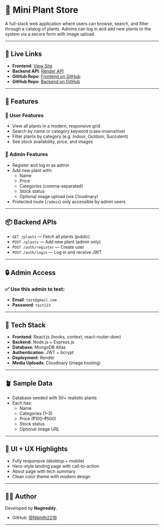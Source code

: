 # 🌿 Mini Plant Store

A full-stack web application where users can browse, search, and filter through a catalog of plants. Admins can log in and add new plants to the system via a secure form with image upload.

---

## 🔗 Live Links

- **Frontend**: [View Site](https://plant-store-frontend-n39j.onrender.com/)
- **Backend API**: [Render API](https://plant-store-backend-gjoh.onrender.com)
- **GitHub Repo**: [Frontend on GitHub](https://github.com/Nikhith221B/plant-store-frontend)
- **GitHub Repo**: [Backend on GitHub](https://github.com/Nikhith221B/plant-store-backend)

---

## 🚀 Features

### 👤 User Features
- View all plants in a modern, responsive grid
- Search by name or category keyword (case-insensitive)
- Filter plants by category (e.g. Indoor, Outdoor, Succulent)
- See stock availability, price, and images

### 🔐 Admin Features
- Register and log in as admin
- Add new plant with:
  - Name
  - Price
  - Categories (comma-separated)
  - Stock status
  - Optional image upload (via Cloudinary)
- Protected route (`/admin`) only accessible by admin users

---

## 📦 Backend APIs

- `GET /plants` — Fetch all plants (public)
- `POST /plants` — Add new plant (admin only)
- `POST /auth/register` — Create user 
- `POST /auth/login` — Log in and receive JWT

---

## 🔒 Admin Access

### ✅ Use this admin to test:

- **Email**: `test@gmail.com`  
- **Password**: `test123`

---

## 🧪 Tech Stack

- **Frontend**: React.js (hooks, context, react-router-dom)
- **Backend**: Node.js + Express.js
- **Database**: MongoDB Atlas
- **Authentication**: JWT + bcrypt
- **Deployment**: Render
- **Media Uploads**: Cloudinary (image hosting)

---

## 🪴 Sample Data

- Database seeded with 50+ realistic plants
- Each has:
  - Name
  - Categories (1–3)
  - Price (₹100–₹500)
  - Stock status
  - Optional image URL

---

## 📱 UI + UX Highlights

- Fully responsive (desktop + mobile)
- Hero-style landing page with call-to-action
- About page with tech summary
- Clean color theme with modern design

---

## 👨‍💻 Author

Developed by **Nagireddy**.

- GitHub: [@Nikhith221B](https://github.com/Nikhith221B)

---
